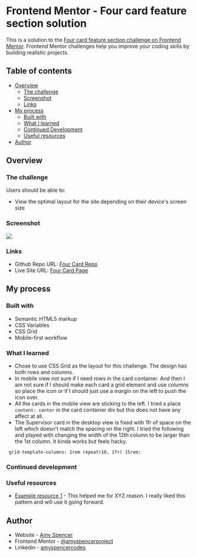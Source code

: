 # Frontend Mentor - Four card feature section solution

This is a solution to the [Four card feature section challenge on Frontend Mentor](https://www.frontendmentor.io/challenges/four-card-feature-section-weK1eFYK). Frontend Mentor challenges help you improve your coding skills by building realistic projects.

## Table of contents

- [Overview](#overview)
  - [The challenge](#the-challenge)
  - [Screenshot](#screenshot)
  - [Links](#links)
- [My process](#my-process)
  - [Built with](#built-with)
  - [What I learned](#what-i-learned)
  - [Continued Development](#continued-development)
  - [Useful resources](#useful-resources)
- [Author](#author)

## Overview

### The challenge

Users should be able to:

- View the optimal layout for the site depending on their device's screen size

### Screenshot

![](./screenshot.jpg)

### Links

- Github Repo URL: [Four Card Repo](https://github.com/amyspencerproject/four-card-feature)
- Live Site URL: [Four Card Page](https://amyspencerproject.github.io/four-card-feature/)

## My process

### Built with

- Semantic HTML5 markup
- CSS Variables
- CSS Grid
- Mobile-first workflow

### What I learned

- Chose to use CSS Grid as the layout for this challenge. The design has both rows and columns.
- In mobile view not sure if I need rows in the card container. And then I am not sure if I should make each card a grid element and use columns so place the icon or if I should just use a margin on the left to push the icon over.
- All the cards in the mobile view are sticking to the left. I tried a place `content: center` in the card container div but this does not have any affect at all.
- The Supervisor card in the desktop view is fixed with 1fr of space on the left which doesn't match the spacing on the right. I tried the following and played with changing the width of the 12th column to be larger than the 1st column. It kinda works but feels hacky.

```
 grid-template-columns: 1rem repeat(10, 1fr) 15rem;
```

### Continued development

### Useful resources

- [Example resource 1](https://www.example.com) - This helped me for XYZ reason. I really liked this pattern and will use it going forward.

## Author

- Website - [Amy Spencer](https://spencerproject.com/)
- Frontend Mentor - [@amyspencerproject](https://www.frontendmentor.io/profile/amyspencerproject)
- Linkedin - [amyspencercodes](https://www.linkedin.com/in/amyspencercodes/)
